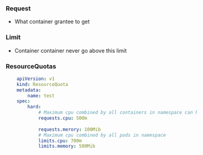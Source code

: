 ### Request

* What container grantee to get

### Limit

* Container container never go above this limit

### ResourceQuotas

```yaml
    apiVersion: v1
    kind: ResourceQuota
    metadata:
        name: test
    spec:
        hard:
            # Maximum cpu combined by all containers in namespace can have
            requests.cpu: 500m
            
            requests.merory: 100Mib
            # Maximum cpu combined by all pods in namespace
            limits.cpu: 700m
            limits.memory: 500Mib
```